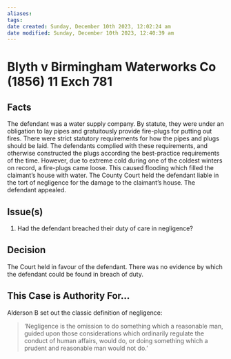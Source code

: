 ```yaml
---
aliases: 
tags: 
date created: Sunday, December 10th 2023, 12:02:24 am
date modified: Sunday, December 10th 2023, 12:40:39 am
---
```


# Blyth v Birmingham Waterworks Co (1856) 11 Exch 781

## Facts

The defendant was a water supply company. By statute, they were under an obligation to lay pipes and gratuitously provide fire-plugs for putting out fires. There were strict statutory requirements for how the pipes and plugs should be laid. The defendants complied with these requirements, and otherwise constructed the plugs according the best-practice requirements of the time. However, due to extreme cold during one of the coldest winters on record, a fire-plugs came loose. This caused flooding which filled the claimant’s house with water. The County Court held the defendant liable in the tort of negligence for the damage to the claimant’s house. The defendant appealed.

## Issue(s)

1. Had the defendant breached their duty of care in negligence?

## Decision

The Court held in favour of the defendant. There was no evidence by which the defendant could be found in breach of duty.

## This Case is Authority For…

Alderson B set out the classic definition of negligence:

> ‘Negligence is the omission to do something which a reasonable man, guided upon those considerations which ordinarily regulate the conduct of human affairs, would do, or doing something which a prudent and reasonable man would not do.’
